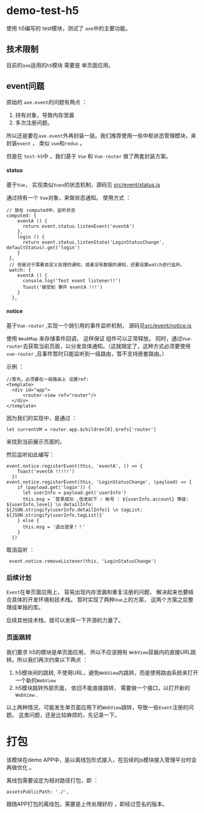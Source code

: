 # demo-test-h5

使用 h5编写的 test模块，测试了 `axe`中的主要功能。

## 技术限制

目前的`axe`适用的`h5`模块 需要是 单页面应用。 

## event问题

原始的 `axe.event`的问题有两点 ：

1. 持有对象，导致内存泄漏
2. 多次注册问题。

所以还是要在`axe.event`外再封装一层。我们推荐使用一些中枢状态管理模块，来封装`event` ， 类似 `vue`和`redux` 。

但是在 `test-h5`中 ，我们基于 `Vue` 和 `Vue-router` 做了两套封装方案。

#### status

基于`Vue`， 实现类似`Vuex`的状态机制，源码见 [src/event/status.js](src/event/status.js)

通过持有一个 `Vue`对象，来做状态通知。 使用方式 ：

	// 放在 computed中，监听状态
	computed: {
	    eventA () {
	      return event.status.listenEvent('eventA')
	    },
	    login () {
	      return event.status.listenState('LoginStatusChange', defaultStatus).get('login')
	    }
	 },
	 // 但是对于需要自定义处理的通知，或者没有数据的通知，还要设置watch进行监听。
	 watch: {
	    eventA () {
	      console.log('Test event listener!!')
	      Toast('接受到 事件 eventA !!!')
	    }
	  },
	  
#### notice

基于`Vue-router` ,实现一个弱引用的事件监听机制， 源码见[src/event/notice.js](src/event/notice.js)

使用 `WeakMap` 来存储事件回调， 这样保证 组件可以正常释放。 同时，通过`Vue-router`去获取当前页面，以分发具体通知。（这就限定了，这种方式必须要使用 `vue-router` ,且事件暂时只能监听到一级路由，暂不支持嵌套路由。）

示例 ：

	//首先，必须要在一级路由上 设置ref:
	<template>
	  <div id="app">
	      <router-view ref="router"/>
	  </div>
	</template> 
	
因为我们的实现中，是通过 ：

	let currentVM = router.app.$children[0].$refs['router']
	
来找到当前展示页面的。

然后监听如此编写：

	event.notice.registerEvent(this, 'eventA', () => {
        Toast('eventA !!!!!')
      })
	event.notice.registerEvent(this, 'LoginStatusChange', (payload) => {
        if (payload.get('login')) {
          let userInfo = payload.get('userInfo')
          this.msg = `登录成功 ,信息如下 : 帐号 : ${userInfo.account} 等级: ${userInfo.level} \n detailInfo: ${JSON.stringify(userInfo.detailInfo)} \n tagList: ${JSON.stringify(userInfo.tagList)}`
        } else {
          this.msg = '退出登录！！'
        }
      })
 
 取消监听 ：
 
	 event.notice.removeListener(this, 'LoginStatusChange')
	 
### 后续计划

`Event`在单页面应用上， 容易出现内存泄漏和重复注册的问题， 解决起来也要结合具体的开发环境和技术栈。 暂时实现了两种`Vue`上的方案， 这两个方案之后整理成单独的库。

后续其他技术栈，就可以发挥一下开源的力量了。


### 页面跳转

我们要求 h5的模块是单页面应用， 所以不应该拥有 `WebView`容器内的直接URL跳转。所以我们再次约束以下两点 ：

1. h5模块间的跳转, 不使用URL，避免`WebView`内跳转，而是使用路由系统来打开一个新的`WebView`
2. h5模块跳转外部页面， 依旧不能直接跳转， 需要做一个接口，以打开新的`WebView` .

以上两种情况，可能发生单页面应用下的`WebView`跳转，导致一些`Event`注册的问题。 这类问题，还是比较麻烦的，先记录一下。

# 打包

该模块在demo APP中，是以离线包形式接入，在后续的js模块接入管理平台时会再做优化 。 

离线包需要设定为相对路径打包，即 ：

	assetsPublicPath: './',

跟随APP打包的离线包，需要是上传处理好的 ，即经过签名的版本。

